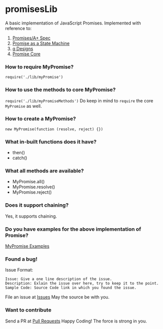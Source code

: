 # promisesLib
A basic implementation of JavaScript Promises.
Implemented with reference to:
1. [Promises/A+ Spec](https://promisesaplus.com/)
2. [Promise as a State Machine](https://www.promisejs.org/implementing/)
3. [q Designs](https://github.com/kriskowal/q/tree/master/design)
4. [Promise Core](https://github.com/then/promise/blob/master/src/core.js)
### How to require MyPromise?
```require('./lib/myPromise')```

### How to use the methods to core MyPromise?
```require('./lib/myPromiseMethods')```
Do keep in mind to `require` the core `MyPromise` as well.

### How to create a MyPromise?
```new MyPromise(function (resolve, reject) {})```

### What in-built functions does it have?
* then()
* catch()

### What all methods are available?
* MyPromise.all()
* MyPromise.resolve()
* MyPromise.reject()
 
### Does it support chaining?
Yes, it supports chaining.

### Do you have examples for the above implementation of Promise?
[MyPromise Examples](https://github.com/AkshayIyer12/promisesLib/tree/master/examples)

### Found a bug!
Issue Format:
```
Issue: Give a one line description of the issue.
Description: Exlain the issue over here, try to keep it to the point.
Sample Code: Source Code link in which you found the issue.
```
File an issue at [Issues](https://github.com/AkshayIyer12/promisesLib/issues/new)
May the source be with you.

### Want to contribute
Send a PR at [Pull Requests](https://github.com/AkshayIyer12/promisesLib/pulls)
Happy Coding!
The force is strong in you.